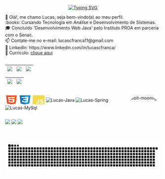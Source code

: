 
<p align="center">
 <a href="https://git.io/typing-svg"><img src="https://readme-typing-svg.demolab.com?font=Fira+Code&pause=1000&color=F7B66E&width=435&lines=Desenvolvedor+Backend+Java+Jr." alt="Typing SVG" /></a>
</p>
👋 Olá!, me chamo Lucas, seja bem-vindo(a) ao meu perfil.<br>
:books: Cursando Tecnologia em Análise e Desenvolvimento de Sistemas.<br>
 🎓 Concluído 'Desenvolvimento Web Java' pelo Instituto PROA em parceria com o Senac.<br>
📫 Contate-me no e-mail: lucascfranca11@gmail.com <br>
💙 LinkedIn: https://www.linkedin.com/in/lucascfranca/ <br>
💼 Currículo: <a href="https://app.luminpdf.com/viewer/63b751965c2a0d6ae45525de" target="_blank">clique aqui</a>
<br><br>


| ![](http://github-profile-summary-cards.vercel.app/api/cards/stats?username=LucasFranca0&theme=2077) | ![](http://github-profile-summary-cards.vercel.app/api/cards/repos-per-language?username=LucasFranca0&theme=2077) | ![](http://github-profile-summary-cards.vercel.app/api/cards/most-commit-language?username=LucasFranca0&theme=2077) |
| :-: | :-: | :-: |

| ![](http://github-profile-summary-cards.vercel.app/api/cards/profile-details?username=LucasFranca0&theme=2077) | ![](http://github-profile-summary-cards.vercel.app/api/cards/productive-time?username=LucasFranca0&theme=2077&utcOffset=-3) |
| :-: | :-: |


<div style="display: inline_block"><br>
  <img align="right" alt="8bit-moonlight" height="150" style="border-radius:50px;" src="https://img.freepik.com/vetores-premium/fundo-de-casa-de-lenhador-pixel-art-com-pinheiros-e-montanhas-no-cenario-de-jogo-de-bits-do-ceu-noturno_360488-176.jpg?w=1480">
  <img align="center" alt="Lucas-HTML" height="30" width="40" src="https://raw.githubusercontent.com/devicons/devicon/master/icons/html5/html5-original.svg">
  <img align="center" alt="Lucas-CSS" height="30" width="40" src="https://raw.githubusercontent.com/devicons/devicon/master/icons/css3/css3-original.svg">
  <img align="center" alt="Lucas-Js" height="30" width="40" src="https://raw.githubusercontent.com/devicons/devicon/master/icons/javascript/javascript-plain.svg">
  <img align="center" alt="Lucas-Java" height="47" width="45" src="https://cdn.jsdelivr.net/gh/devicons/devicon/icons/java/java-original-wordmark.svg" />
  <img align="center" alt="Lucas-Spring" height="50" width="55" src="https://cdn.jsdelivr.net/gh/devicons/devicon/icons/spring/spring-original-wordmark.svg" />
  <img align="center" alt="Lucas-MySql" height="50" width="55" src="https://cdn.jsdelivr.net/gh/devicons/devicon/icons/mysql/mysql-original-wordmark.svg" />
</div>
 
 ##

<div> 
<a href="https://www.instagram.com/lilcas12/" target="_blank"><img src="https://img.shields.io/badge/-Instagram-%23E4405F?style=for-the-badge&logo=instagram&logoColor=white" target="_blank"></a>
<a href = "mailto:lucascfranca11@gmail.com"><img src="https://img.shields.io/badge/-Gmail-%23333?style=for-the-badge&logo=gmail&logoColor=white" target="_blank"></a>
<a href="https://www.linkedin.com/in/lucascfranca/" target="_blank"><img src="https://img.shields.io/badge/-LinkedIn-%230077B5?style=for-the-badge&logo=linkedin&logoColor=white" target="_blank"></a> 
  
![Snake animation](https://github.com/LucasFranca0/LucasFranca0/blob/output/github-contribution-grid-snake.svg)
   
</div>
